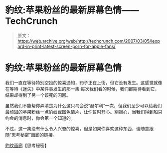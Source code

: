 # 豹纹:苹果粉丝的最新屏幕色情——TechCrunch

> 原文：<https://web.archive.org/web/http://techcrunch.com/2007/03/05/leopard-in-print-latest-screen-porn-for-apple-fans/>

# 豹纹:苹果粉丝的最新屏幕色情

我们一直在等待特别空投的惊喜通知，豹子正在上街，但它没有发生。这感觉就像在等待《迷失》中某件事发生的那一集:每次我们看的时候，我们都期待看到它，结果却得到了另一个该死的闪回。

虽然我们不能帮你弄清楚为什么这只鸟会说“赫尔利”一次，但我们至少可以给我们最顽固的苹果粉丝一点豹纹截图色情片，让你暂时开心。别担心，当我们得到船只约会的消息时，你会第一个知道的。

不过，这一集没有什么令人兴奋的惊喜，但是如果你喜欢这种东西，请随意跟随“思考秘密”画廊的链接。

[豹纹画廊](https://web.archive.org/web/20201026105623/http://thinksecret.com/archives/leopard9a377a/)【思考秘密】